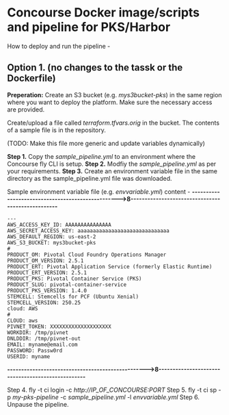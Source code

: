 # Concourse Docker image/scripts and pipeline for PKS/Harbor

How to deploy and run the pipeline - 

## **Option 1. (no changes to the tassk or the Dockerfile)**

**Preperation:** Create an S3 bucket (e.g. *mys3bucket-pks*) in the same region where you want to deploy the platform. Make sure the necessary access are provided. 

Create/upload a file called *terraform.tfvars.orig* in the bucket. The contents of a sample file is in the repository. 

(TODO: Make this file more generic and update variables dynamically) 


**Step 1.** Copy the *sample_pipeline.yml* to an environment where the Concourse fly CLI is setup. 
**Step 2.** Modfiy the *sample_pipeline.yml* as per your requirements. 
**Step 3.** Create an environment variable file in the same directory as the sample_pipeline.yml file was downloaded. 

Sample environment variable file (e.g. *envvariable.yml*) content - 
**-------------------------------------------------->8--------------------------------------------------**
```
---
AWS_ACCESS_KEY_ID: AAAAAAAAAAAAAAA
AWS_SECRET_ACCESS_KEY: aaaaaaaaaaaaaaaaaaaaaaaaaaaaaa
AWS_DEFAULT_REGION: us-east-2
AWS_S3_BUCKET: mys3bucket-pks
#
PRODUCT_OM: Pivotal Cloud Foundry Operations Manager
PRODUCT_OM_VERSION: 2.5.1
PRODUCT_ERT: Pivotal Application Service (formerly Elastic Runtime)
PRODUCT_ERT_VERSION: 2.5.1
PRODUCT_PKS: Pivotal Container Service (PKS)
PRODUCT_SLUG: pivotal-container-service
PRODUCT_PKS_VERSION: 1.4.0
STEMCELL: Stemcells for PCF (Ubuntu Xenial)
STEMCELL_VERSION: 250.25
cloud: AWS
#
CLOUD: aws
PIVNET_TOKEN: XXXXXXXXXXXXXXXXXXXX
WORKDIR: /tmp/pivnet
DNLDDIR: /tmp/pivnet-out
EMAIL: myname@email.com
PASSWORD: Passw0rd
USERID: myname
```
**-------------------------------------------------->8--------------------------------------------------**

Step 4. fly -t ci login -c *http://IP_OF_CONCOURSE:PORT*
Step 5. fly -t ci sp -p *my-pks-pipeline* -c *sample_pipeline.yml* -l *envvariable.yml*
Step 6. Unpause the pipeline. 
